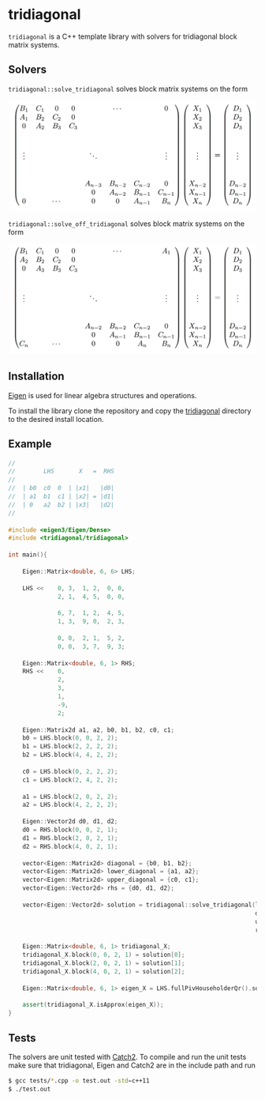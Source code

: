 # tridiagonal

`tridiagonal` is a C++ template library with solvers for tridiagonal block matrix systems.
## Solvers 
`tridiagonal::solve_tridiagonal` solves block matrix systems on the form

<p align="center">
<img src="resources/tridiagonal.png" width="500">
</p>

`tridiagonal::solve_off_tridiagonal` solves block matrix systems on the form

<p align="center">
<img src="resources/off_tridiagonal.png" width="500">
</p>


## Installation

[Eigen](http://eigen.tuxfamily.org) is used for linear algebra structures and operations.

To install the library clone the repository and copy the [tridiagonal](tridiagonal/) directory to the desired install location. 

## Example

```cpp
//
//        LHS       X   =  RHS
//
//  | b0  c0  0  | |x1|   |d0|
//  | a1  b1  c1 | |x2| = |d1|
//  | 0   a2  b2 | |x3|   |d2|
//

#include <eigen3/Eigen/Dense>
#include <tridiagonal/tridiagonal>

int main(){

    Eigen::Matrix<double, 6, 6> LHS;

    LHS <<    0, 3,  1, 2,  0, 0,
              2, 1,  4, 5,  0, 0,

              6, 7,  1, 2,  4, 5,
              1, 3,  9, 0,  2, 3,

              0, 0,  2, 1,  5, 2,
              0, 0,  3, 7,  9, 3;

    Eigen::Matrix<double, 6, 1> RHS;
    RHS <<    0,
              2,
              3,
              1,
              -9,
              2;

    Eigen::Matrix2d a1, a2, b0, b1, b2, c0, c1;
    b0 = LHS.block(0, 0, 2, 2);
    b1 = LHS.block(2, 2, 2, 2);
    b2 = LHS.block(4, 4, 2, 2);

    c0 = LHS.block(0, 2, 2, 2);
    c1 = LHS.block(2, 4, 2, 2);

    a1 = LHS.block(2, 0, 2, 2);
    a2 = LHS.block(4, 2, 2, 2);

    Eigen::Vector2d d0, d1, d2;
    d0 = RHS.block(0, 0, 2, 1);
    d1 = RHS.block(2, 0, 2, 1);
    d2 = RHS.block(4, 0, 2, 1);

    vector<Eigen::Matrix2d> diagonal = {b0, b1, b2};
    vector<Eigen::Matrix2d> lower_diagonal = {a1, a2};
    vector<Eigen::Matrix2d> upper_diagonal = {c0, c1};
    vector<Eigen::Vector2d> rhs = {d0, d1, d2};

    vector<Eigen::Vector2d> solution = tridiagonal::solve_tridiagonal(lower_diagonal,
                                                                      diagonal,
                                                                      upper_diagonal,
                                                                      rhs);

    Eigen::Matrix<double, 6, 1> tridiagonal_X;
    tridiagonal_X.block(0, 0, 2, 1) = solution[0];
    tridiagonal_X.block(2, 0, 2, 1) = solution[1];
    tridiagonal_X.block(4, 0, 2, 1) = solution[2];

    Eigen::Matrix<double, 6, 1> eigen_X = LHS.fullPivHouseholderQr().solve(RHS);

    assert(tridiagonal_X.isApprox(eigen_X));
}
```

## Tests

The solvers are unit tested with [Catch2](https://github.com/catchorg/Catch2). To compile and run the unit tests make sure that tridiagonal, Eigen and Catch2 are in the include path and run

```bash
$ gcc tests/*.cpp -o test.out -std=c++11
$ ./test.out
```
